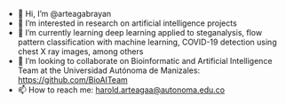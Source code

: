 - 👋 Hi, I’m @arteagabrayan
- 👀 I’m interested in research on artificial intelligence projects
- 🌱 I’m currently learning deep learning applied to steganalysis, flow pattern classification with machine learning, COVID-19 detection using chest X ray images, among others
- 💞️ I’m looking to collaborate on Bioinformatic and Artificial Intelligence Team at the Universidad Autónoma de Manizales: https://github.com/BioAITeam
- 📫 How to reach me: harold.arteagaa@autonoma.edu.co

<!---
arteagabrayan/arteagabrayan is a ✨ special ✨ repository because its `README.md` (this file) appears on your GitHub profile.
You can click the Preview link to take a look at your changes.
--->
